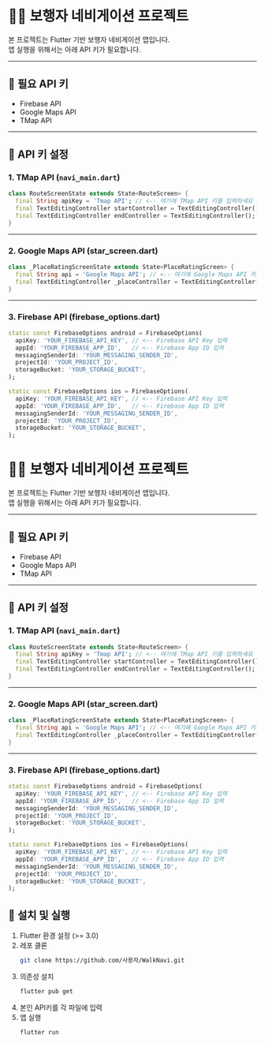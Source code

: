 # 🚶‍♂️ 보행자 네비게이션 프로젝트

본 프로젝트는 Flutter 기반 보행자 네비게이션 앱입니다.  
앱 실행을 위해서는 아래 API 키가 필요합니다.

---

## 🔑 필요 API 키
- Firebase API
- Google Maps API
- TMap API

---

## 📂 API 키 설정

### 1. TMap API (`navi_main.dart`)
```dart
class RouteScreenState extends State<RouteScreen> {
  final String apiKey = 'Tmap API'; // <-- 여기에 TMap API 키를 입력하세요
  final TextEditingController startController = TextEditingController();
  final TextEditingController endController = TextEditingController();
}
```

---

### 2. Google Maps API (star_screen.dart)
```dart
class _PlaceRatingScreenState extends State<PlaceRatingScreen> {
  final String api = 'Google Maps API'; // <-- 여기에 Google Maps API 키를 입력하세요
  final TextEditingController _placeController = TextEditingController();
}
```


---

### 3. Firebase API (firebase_options.dart)
```dart
static const FirebaseOptions android = FirebaseOptions(
  apiKey: 'YOUR_FIREBASE_API_KEY', // <-- Firebase API Key 입력
  appId: 'YOUR_FIREBASE_APP_ID',   // <-- Firebase App ID 입력
  messagingSenderId: 'YOUR_MESSAGING_SENDER_ID',
  projectId: 'YOUR_PROJECT_ID',
  storageBucket: 'YOUR_STORAGE_BUCKET',
);

static const FirebaseOptions ios = FirebaseOptions(
  apiKey: 'YOUR_FIREBASE_API_KEY', // <-- Firebase API Key 입력
  appId: 'YOUR_FIREBASE_APP_ID',   // <-- Firebase App ID 입력
  messagingSenderId: 'YOUR_MESSAGING_SENDER_ID',
  projectId: 'YOUR_PROJECT_ID',
  storageBucket: 'YOUR_STORAGE_BUCKET',
);
```
# 🚶‍♂️ 보행자 네비게이션 프로젝트

본 프로젝트는 Flutter 기반 보행자 네비게이션 앱입니다.  
앱 실행을 위해서는 아래 API 키가 필요합니다.

---

## 🔑 필요 API 키
- Firebase API
- Google Maps API
- TMap API

---

## 📂 API 키 설정

### 1. TMap API (`navi_main.dart`)
```dart
class RouteScreenState extends State<RouteScreen> {
  final String apiKey = 'Tmap API'; // <-- 여기에 TMap API 키를 입력하세요
  final TextEditingController startController = TextEditingController();
  final TextEditingController endController = TextEditingController();
}
```

---

### 2. Google Maps API (star_screen.dart)
```dart
class _PlaceRatingScreenState extends State<PlaceRatingScreen> {
  final String api = 'Google Maps API'; // <-- 여기에 Google Maps API 키를 입력하세요
  final TextEditingController _placeController = TextEditingController();
}
```


---

### 3. Firebase API (firebase_options.dart)
```dart
static const FirebaseOptions android = FirebaseOptions(
  apiKey: 'YOUR_FIREBASE_API_KEY', // <-- Firebase API Key 입력
  appId: 'YOUR_FIREBASE_APP_ID',   // <-- Firebase App ID 입력
  messagingSenderId: 'YOUR_MESSAGING_SENDER_ID',
  projectId: 'YOUR_PROJECT_ID',
  storageBucket: 'YOUR_STORAGE_BUCKET',
);

static const FirebaseOptions ios = FirebaseOptions(
  apiKey: 'YOUR_FIREBASE_API_KEY', // <-- Firebase API Key 입력
  appId: 'YOUR_FIREBASE_APP_ID',   // <-- Firebase App ID 입력
  messagingSenderId: 'YOUR_MESSAGING_SENDER_ID',
  projectId: 'YOUR_PROJECT_ID',
  storageBucket: 'YOUR_STORAGE_BUCKET',
);
```


## 🚀 설치 및 실행

1. Flutter 환경 설정 (>= 3.0)
2. 레포 클론
   ```bash
   git clone https://github.com/사용자/WalkNavi.git
   ```
3. 의존성 설치
   ```bash
   flutter pub get
   ```
4. 본인 API키를 각 파일에 입력
5. 앱 실행
   ```bash
   flutter run
   ```
